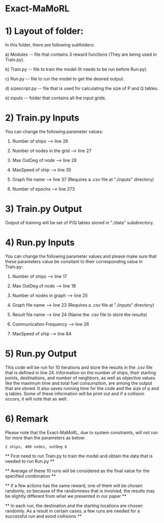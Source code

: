 # Exact-MaMoRL


# 1) Layout of folder:

In this folder, there are following subfolders:


a) Modules -- file that contains 3 reward functions (They are being used in Train.py).

b) Train.py -- file to train the model (It needs to be run before Run.py).

c) Run.py -- file to run the model to get the desired output.

d) sizescript.py -- file that is used for calculating the size of P and Q tables.

e) inputs -- folder that contains all the input grids.


# 2) Train.py Inputs

You can change the following parameter values:

1) Number of ships --> line 26

2) Number of nodes in the grid --> line 27

3) Max OutDeg of node --> line 28

4) MaxSpeed of ship --> line 35

5) Graph file name --> line 37 (Requires a .csv file at "./inputs" directory)

6) Number of epochs --> line 273


# 3) Train.py Output

Output of training will be set of P/Q tables stored in "./data" subdirectory.


# 4) Run.py Inputs

You can change the following parameter values and please make sure that these parameters value be consitant to their corresponding value in Train.py:

1) Number of ships --> line 17

2) Max OutDeg of node --> line 18

3) Number of nodes in graph --> line 25

4) Graph file name --> line 23 (Requires a .csv file at "./inputs" directory)

5) Result file name --> line 24 (Name the .csv file to store the results)

6) Communication Frequency --> line 26

7) MaxSpeed of ship --> line 84



# 5) Run.py Output

This code will be run for 10 iterations and store the results in the .csv file  that is defined in line 24.  Information on the number of ships, their starting points, destinations, and number of neighbors, as well as objective values like the maximum time and total fuel consumption, are among the output that are stored. It also saves running time for the code and the size of p and q tables. Some of these information will be print out and if a collision occurs, it will note that as well. 



# 6) Remark

Please note that the Exact-MaMoRL, due to system constraints, will not run for more than the parameters as below:

```
2 ships, 400 nodes, outDeg 6

```

** First need to run Train.py to train the model and obtain the data that is needed to run Run.py **

** Average of these 10 runs will be considered as the final value for the specified combination **

** if a few actions has the same reward, one of them will be chosen randomly, so because of the randomness that is involved, the results may be slightly different from what we presented in our paper **

** In each run, the destination and the starting locations are chosen randomly. As a result in certain cases, a few runs are needed for a successful run and avoid collisions **

